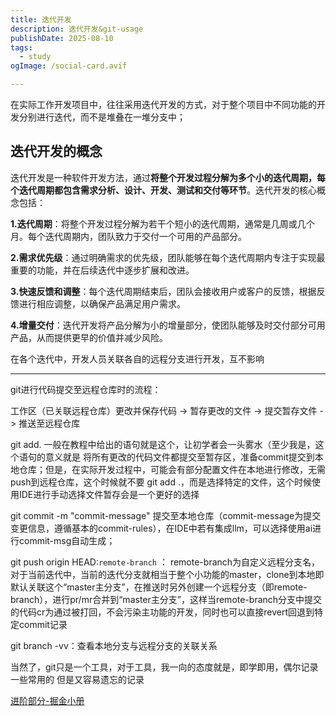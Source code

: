 ```yaml
---
title: 迭代开发
description: 迭代开发&git-usage
publishDate: 2025-08-10
tags:
  - study
ogImage: /social-card.avif

---
```


在实际工作开发项目中，往往采用迭代开发的方式，对于整个项目中不同功能的开发分别进行迭代，而不是堆叠在一堆分支中；

## 迭代开发的概念

迭代开发是一种软件开发方法，通过**将整个开发过程分解为多个小的迭代周期，每个迭代周期都包含需求分析、设计、开发、测试和交付等环节**。迭代开发的核心概念包括：

**1.迭代周期**：将整个开发过程分解为若干个短小的迭代周期，通常是几周或几个月。每个迭代周期内，团队致力于交付一个可用的产品部分。

**2.需求优先级**：通过明确需求的优先级，团队能够在每个迭代周期内专注于实现最重要的功能，并在后续迭代中逐步扩展和改进。

**3.快速反馈和调整**：每个迭代周期结束后，团队会接收用户或客户的反馈，根据反馈进行相应调整，以确保产品满足用户需求。

**4.增量交付**：迭代开发将产品分解为小的增量部分，使团队能够及时交付部分可用产品，从而提供更早的价值并减少风险。

在各个迭代中，开发人员关联各自的远程分支进行开发，互不影响

---

git进行代码提交至远程仓库时的流程：

工作区（已关联远程仓库）更改并保存代码 -> 暂存更改的文件 -> 提交暂存文件 -> 推送至远程仓库

git add. 一般在教程中给出的语句就是这个，让初学者会一头雾水（至少我是，这个语句的意义就是 将所有更改的代码文件都提交至暂存区，准备commit提交到本地仓库；但是，在实际开发过程中，可能会有部分配置文件在本地进行修改，无需push到远程仓库，这个时候就不要 git add .，而是选择特定的文件，这个时候使用IDE进行手动选择文件暂存会是一个更好的选择

git commit -m "commit-message" 提交至本地仓库（commit-message为提交变更信息，遵循基本的commit-rules），在IDE中若有集成llm，可以选择使用ai进行commit-msg自动生成；

git push origin HEAD:`remote-branch` ： remote-branch为自定义远程分支名，对于当前迭代中，当前的迭代分支就相当于整个小功能的master，clone到本地即默认关联这个“master主分支”，在推送时另外创建一个远程分支（即remote-branch），进行pr/mr合并到“master主分支”，这样当remote-branch分支中提交的代码cr为通过被打回，不会污染主功能的开发，同时也可以直接revert回退到特定commit记录

git branch -vv：查看本地分支与远程分支的关联关系

当然了，git只是一个工具，对于工具，我一向的态度就是，即学即用，偶尔记录一些常用的 但是又容易遗忘的记录

[进阶部分-掘金小册](http://github.com/lm-rebooter/NuggetsBooklet/tree/master/Git%20%E5%8E%9F%E7%90%86%E8%AF%A6%E8%A7%A3%E5%8F%8A%E5%AE%9E%E7%94%A8%E6%8C%87%E5%8D%97)